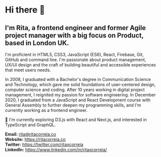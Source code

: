 # Hi there 👋
## I'm Rita, a frontend engineer and former Agile project manager with a big focus on Product, based in London UK.

I'm proficient in HTML5, CSS3, JavaScript (ES6), React, Firebase, Git, GitHub and command line. I'm passionate about product management, UX/UI design and the craft of building beautiful and accessible experiences that meet users needs.

In 2008, I graduated with a Bachelor's degree in Communication Science and Technology, which gave me solid foundations of user-centered design, computer science and coding.
After 10 years working in digital project management, I reignited my passion for software engineering. In December 2020, I graduated from a JavaScript and React Development course with General Assembly to further deepen my programming skills, and I'm currently working as a frontend engineer.

🌱 I'm currently exploring D3.js with React and Next.js, and interested in TypeScript and GraphQL.

**Email:** rita@ritacorreia.co  
**Website:** https://ritacorreia.co  
**Twitter:** https://twitter.com/ritaxcorreia  
**LinkedIn:** https://www.linkedin.com/in/ritaxcorreia/
